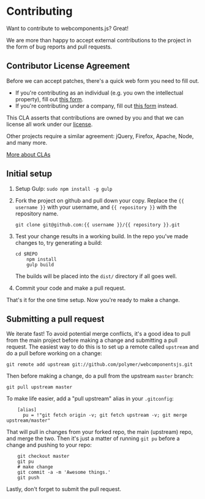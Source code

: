 # Contributing

Want to contribute to webcomponents.js? Great!

We are more than happy to accept external contributions to the project in the form of bug reports and pull requests.

## Contributor License Agreement

Before we can accept patches, there's a quick web form you need to fill out.

- If you're contributing as an individual (e.g. you own the intellectual property), fill out [this form](http://code.google.com/legal/individual-cla-v1.0.html).
- If you're contributing under a company, fill out [this form](http://code.google.com/legal/corporate-cla-v1.0.html) instead.

This CLA asserts that contributions are owned by you and that we can license all work under our [license](LICENSE.md).

Other projects require a similar agreement: jQuery, Firefox, Apache, Node, and many more.

[More about CLAs](https://www.google.com/search?q=Contributor%20License%20Agreement)

## Initial setup

1. Setup Gulp: `sudo npm install -g gulp`

2. Fork the project on github and pull down your copy. Replace the `{{ username }}` with your username, and `{{ repository }}` with the repository name.

    `git clone git@github.com:{{ username }}/{{ repository }}.git`

3. Test your change results in a working build. In the repo you've made changes to, try generating a build:

    ```
    cd $REPO
        npm install
        gulp build
    ```

    The builds will be placed into the `dist/` directory if all goes well.

4. Commit your code and make a pull request.

That's it for the one time setup. Now you're ready to make a change.

## Submitting a pull request

We iterate fast! To avoid potential merge conflicts, it's a good idea to pull from the main project before making a change and submitting a pull request. The easiest way to do this is to set up a remote called `upstream` and do a pull before working on a change:

`git remote add upstream git://github.com/polymer/webcomponentsjs.git`

Then before making a change, do a pull from the upstream `master` branch:

`git pull upstream master`

To make life easier, add a "pull upstream" alias in your `.gitconfig`:

```
    [alias]
      pu = !"git fetch origin -v; git fetch upstream -v; git merge upstream/master"
```

That will pull in changes from your forked repo, the main (upstream) repo, and merge the two. Then it's just a matter of running `git pu` before a change and pushing to your repo:

```
    git checkout master
    git pu
    # make change
    git commit -a -m 'Awesome things.'
    git push
```

Lastly, don't forget to submit the pull request.